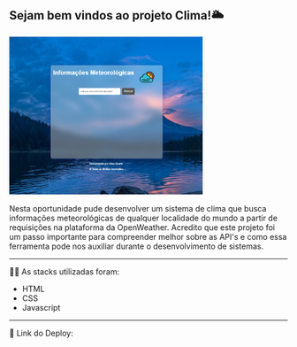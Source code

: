 <h2>Sejam bem vindos ao projeto Clima!🌥️ </h2>

<img src="images\clima.PNG" width="350px"> <br>

Nesta oportunidade pude desenvolver um sistema de clima que busca informações meteorológicas de qualquer localidade do mundo a partir de requisições na plataforma da OpenWeather. Acredito que este projeto foi um passo importante para compreender melhor sobre as API's e como essa ferramenta pode nos auxiliar durante o desenvolvimento de sistemas.

<hr>

👨‍💻 As stacks utilizadas foram:<br>
<ul> 
<li>HTML</li>
<li>CSS</li>
<li>Javascript</li>
</ul>

<hr>

🔗 Link do Deploy: 
